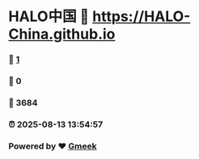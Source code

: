 # HALO中国 :link: https://HALO-China.github.io 
### :page_facing_up: [1](https://HALO-China.github.io/tag.html) 
### :speech_balloon: 0 
### :hibiscus: 3684 
### :alarm_clock: 2025-08-13 13:54:57 
### Powered by :heart: [Gmeek](https://github.com/Meekdai/Gmeek)
